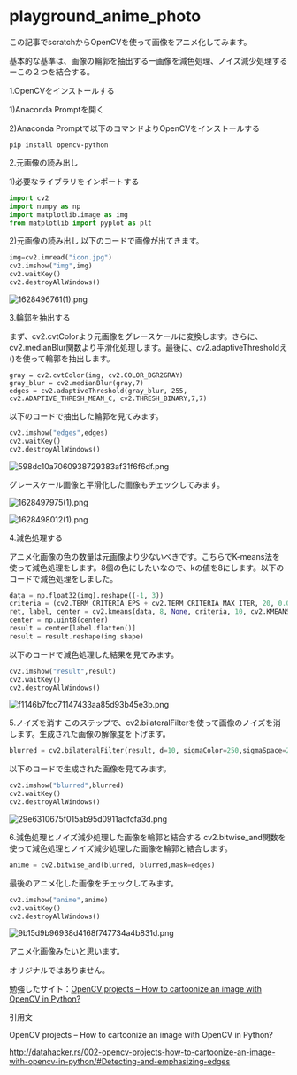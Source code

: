 # playground_anime_photo

この記事でscratchからOpenCVを使って画像をアニメ化してみます。

基本的な基準は、画像の輪郭を抽出するー画像を減色処理、ノイズ減少処理するーこの２つを結合する。

1.OpenCVをインストールする

1)Anaconda Promptを開く

2)Anaconda Promptで以下のコマンドよりOpenCVをインストールする

```
pip install opencv-python
```

2.元画像の読み出し

1)必要なライブラリをインポートする

```py
import cv2
import numpy as np
import matplotlib.image as img
from matplotlib import pyplot as plt
```

2)元画像の読み出し
以下のコードで画像が出てきます。

```py
img=cv2.imread("icon.jpg")
cv2.imshow("img",img)
cv2.waitKey()
cv2.destroyAllWindows()
```

![1628496761(1).png](https://qiita-image-store.s3.ap-northeast-1.amazonaws.com/0/1668082/3058b115-4296-f261-d8f5-ce92197f6341.png)

3.輪郭を抽出する

まず、cv2.cvtColorより元画像をグレースケールに変換します。さらに、cv2.medianBlur関数より平滑化処理します。最後に、cv2.adaptiveThresholdえ()を使って輪郭を抽出します。

```
gray = cv2.cvtColor(img, cv2.COLOR_BGR2GRAY)
gray_blur = cv2.medianBlur(gray,7)
edges = cv2.adaptiveThreshold(gray_blur, 255, cv2.ADAPTIVE_THRESH_MEAN_C, cv2.THRESH_BINARY,7,7)
```

以下のコードで抽出した輪郭を見てみます。

```py
cv2.imshow("edges",edges)
cv2.waitKey()
cv2.destroyAllWindows()
```

![598dc10a7060938729383af31f6f6df.png](https://qiita-image-store.s3.ap-northeast-1.amazonaws.com/0/1668082/d2acb8d6-1c62-e3e9-572d-fe38ec88aefc.png)

グレースケール画像と平滑化した画像もチェックしてみます。

![1628497975(1).png](https://qiita-image-store.s3.ap-northeast-1.amazonaws.com/0/1668082/ef84ec88-750d-24b2-6e91-a08bba6af647.png)

![1628498012(1).png](https://qiita-image-store.s3.ap-northeast-1.amazonaws.com/0/1668082/3eed0768-4b2d-4664-7745-208864562e68.png)

4.減色処理する

アニメ化画像の色の数量は元画像より少ないべきです。こちらでK-means法を使って減色処理をします。8個の色にしたいなので、kの値を8にします。以下のコードで減色処理をしました。

```py
data = np.float32(img).reshape((-1, 3))
criteria = (cv2.TERM_CRITERIA_EPS + cv2.TERM_CRITERIA_MAX_ITER, 20, 0.001)
ret, label, center = cv2.kmeans(data, 8, None, criteria, 10, cv2.KMEANS_RANDOM_CENTERS)
center = np.uint8(center)
result = center[label.flatten()]
result = result.reshape(img.shape)
```

以下のコードで減色処理した結果を見てみます。

```py
cv2.imshow("result",result)
cv2.waitKey()
cv2.destroyAllWindows()
```

![f1146b7fcc71147433aa85d93b45e3b.png](https://qiita-image-store.s3.ap-northeast-1.amazonaws.com/0/1668082/a8824968-6add-b532-18f6-b47f79e2c759.png)

5.ノイズを消す
このステップで、cv2.bilateralFilterを使って画像のノイズを消します。生成された画像の解像度を下げます。

```py
blurred = cv2.bilateralFilter(result, d=10, sigmaColor=250,sigmaSpace=250)
```
以下のコードで生成された画像を見てみます。

```py
cv2.imshow("blurred",blurred)
cv2.waitKey()
cv2.destroyAllWindows()
```

![29e6310675f015ab95d0911adfcfa3d.png](https://qiita-image-store.s3.ap-northeast-1.amazonaws.com/0/1668082/deab4437-499f-f53c-bec1-4202b9f0b4af.png)

6.減色処理とノイズ減少処理した画像を輪郭と結合する
cv2.bitwise_and関数を使って減色処理とノイズ減少処理した画像を輪郭と結合します。

```py
anime = cv2.bitwise_and(blurred, blurred,mask=edges)
```
最後のアニメ化した画像をチェックしてみます。

```py
cv2.imshow("anime",anime)
cv2.waitKey()
cv2.destroyAllWindows()
```

![9b15d9b96938d4168f747734a4b831d.png](https://qiita-image-store.s3.ap-northeast-1.amazonaws.com/0/1668082/29586cb6-7344-c6c2-2c9f-111f896cdc3f.png)

アニメ化画像みたいと思います。

オリジナルではありません。

勉強したサイト：[OpenCV projects – How to cartoonize an image with OpenCV in Python?](http://datahacker.rs/002-opencv-projects-how-to-cartoonize-an-image-with-opencv-in-python/#Detecting-and-emphasizing-edges)

引用文

OpenCV projects – How to cartoonize an image with OpenCV in Python?

http://datahacker.rs/002-opencv-projects-how-to-cartoonize-an-image-with-opencv-in-python/#Detecting-and-emphasizing-edges
